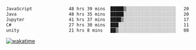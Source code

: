 <!--START_SECTION:waka-->

```txt
JavaScript              48 hrs 39 mins  █████▒░░░░░░░░░░░░░░░░░░░   20.67 %
Java                    48 hrs 35 mins  █████░░░░░░░░░░░░░░░░░░░░   20.64 %
Jupyter                 41 hrs 37 mins  ████▒░░░░░░░░░░░░░░░░░░░░   17.69 %
C#                      27 hrs 30 mins  ███░░░░░░░░░░░░░░░░░░░░░░   11.69 %
unity                   21 hrs 8 mins   ██▒░░░░░░░░░░░░░░░░░░░░░░   08.98 %
```

<!--END_SECTION:waka-->
[![wakatime](https://wakatime.com/badge/user/6c2f442e-41b4-42e3-bc06-d5d8203ad1da.svg)](https://wakatime.com/@6c2f442e-41b4-42e3-bc06-d5d8203ad1da)
